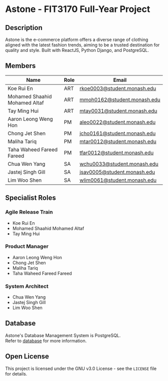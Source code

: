 # Astone - FIT3170 Full-Year Project

## Description
Astone is the e-commerce platform offers a diverse range of clothing aligned with the latest fashion trends, aiming to be a trusted destination for quality and style. Built with ReactJS, Python Django, and PostgreSQL.


## Members
| Name | Role | Email |
| --- | --- | --- |
| Koe Rui En | ART | rkoe0003@student.monash.edu |
| Mohamed Shaahid Mohamed Altaf | ART | mmoh0162@student.monash.edu |
| Tay Ming Hui | ART | mtay0031@student.monash.edu |
| Aaron Leong Weng Hon | PM | aleo0022@student.monash.edu |
| Chong Jet Shen | PM | jcho0161@student.monash.edu |
| Maliha Tariq | PM | mtar0012@student.monash.edu |
| Taha Waheed Fareed Fareed | PM | tfar0012@student.monash.edu |
| Chua Wen Yang | SA | wchu0033@student.monash.edu |
| Jastej Singh Gill | SA | jsav0005@student.monash.edu |
| Lim Woo Shen | SA | wlim0061@student.monash.edu |

## Specialist Roles
### Agile Release Train
- Koe Rui En
- Mohamed Shaahid Mohamed Altaf
- Tay Ming Hui

### Product Manager
- Aaron Leong Weng Hon
- Chong Jet Shen
- Maliha Tariq
- Taha Waheed Fareed Fareed

### System Architect
- Chua Wen Yang
- Jastej Singh Gill
- Lim Woo Shen

## Database
Astone's Database Management System is PostgreSQL.  
Refer to [database](./Project/database) for more information.

## Open License 
This project is licensed under the GNU v3.0 License - see the `LICENSE` file for details.  
